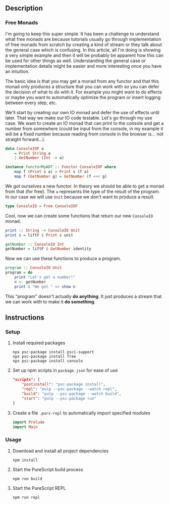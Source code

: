 ## Description
### Free Monads
I'm going to keep this super simple. It has been a challenge to understand what free monads are because tutorials usually go through implementation of free monads from scratch by creating a kind of stream or they talk about the general case which is confusing. In this article, all I'm doing is showing a very simple example and then it will be probably be apparent how this can be used for other things as well. Understanding the general case or implementation details might be easier and more interesting once you have an intuition.

The basic idea is that you may get a monad from any functor and that this monad only produces a structure that you can work with so you can defer the decision of what to do with it. For example you might want to do effects or maybe you want to automatically optimize the program or insert logging between every step, etc.

We'll start by creating our own IO monad and defer the use of effects until later. That way we make our IO code testable. Let's go through my use case. We want to create an IO monad that can print to the console and get a number from somewhere (could be input from the console, in my example it will be a fixed number because reading from console in the browser is... not straight forward...).
```purescript
data ConsoleIOF a
    = Print String a
    | GetNumber (Int -> a)

instance functorMyADT :: Functor ConsoleIOF where
    map f (Print s a) = Print s (f a)
    map f (GetNumber g) = GetNumber (f <<< g)
```
We got ourselves a new functor. In theory we should be able to get a monad from that (for free). The `a` represents the type of the result of the program. In our case we will use `Unit` because we don't want to produce a result.
```purescript
type ConsoleIO = Free ConsoleIOF
```
Cool, now we can create some functions that return our new `ConsoleIO` monad.
```purescript
print :: String -> ConsoleIO Unit
print s = liftF $ Print s unit

getNumber :: ConsoleIO Int
getNumber = liftF $ GetNumber identity
```
Now we can use these functions to produce a program.
```purescript
program :: ConsoleIO Unit
program = do
    print "Let's get a number!"
    n <- getNumber
    print $ "We got " <> show n
```
This "program" doesn't actually **do anything**. It just produces a stream that we can work with to make it **do something**.
## Instructions
### Setup
1. Install required packages
    ```
    npx psc-package install psci-support
    npx psc-package install free
    npx psc-package install console
    ```
1. Set up npm scripts in `package.json` for ease of use
    ```json
    "scripts": {
        "postinstall": "psc-package install",
        "repl": "pulp --psc-package --watch repl",
        "build": "pulp --psc-package --watch build",
        "start": "pulp --psc-package run"
    }
    ```
1. Create a file `.purs-repl` to automatically import specified modules
    ```purescript
    import Prelude
    import Main
    ```
### Usage
1. Download and install all project dependencies
    ```
    npm install
    ```
1. Start the PureScript build process
    ```
    npm run build
    ```
1. Start the PureScript REPL
    ```
    npm run repl
    ```